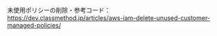 未使用ポリシーの削除・参考コード：https://dev.classmethod.jp/articles/aws-iam-delete-unused-customer-managed-policies/
